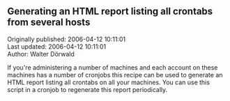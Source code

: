 ## Generating an HTML report listing all crontabs from several hosts  
Originally published: 2006-04-12 10:11:01  
Last updated: 2006-04-12 10:11:01  
Author: Walter Dörwald  
  
If you're administering a number of machines and each account on these machines has a number of cronjobs this recipe can be used to generate an HTML report listing all crontabs on all your machines. You can use this script in a cronjob to  regenerate this report periodically.